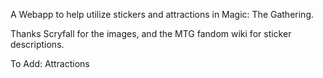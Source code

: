 A Webapp to help utilize stickers and attractions in Magic: The Gathering.

Thanks Scryfall for the images, and the MTG fandom wiki for sticker descriptions.

To Add:
Attractions
